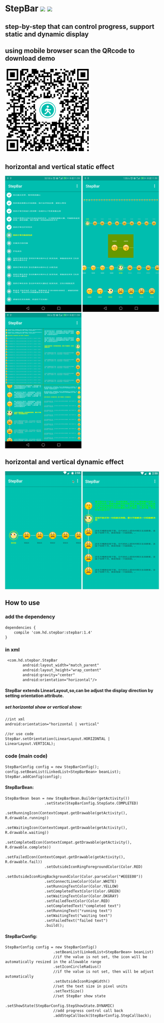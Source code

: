 # StepBar [![](https://img.shields.io/badge/release-v1.3-blue.svg)](https://github.com/HelloHuDi/StepBar/raw/master/app/release/app-release.apk) [![](https://img.shields.io/badge/demo-v1.3-blue.svg)](https://github.com/HelloHuDi/StepBar/raw/master/app/release/app-release.apk) 

## step-by-step that can control progress, support static and dynamic display

## using mobile browser scan the QRcode to download demo

<img src="art/qrcode.png"/> 

## horizontal and vertical static effect

<img src="art/logistics_information.png" width="250px"/>  <img src="art/horizontal_demo.png" width="250px" />  <img src="art/vertical_demo.png" width="250px"/>

## horizontal and vertical dynamic effect

<img src="art/horizontal.gif" width="250px" />  <img src="art/vertical.gif" width="250px"/>

## How to use

### add the dependency

```
dependencies {
    compile 'com.hd.stepbar:stepbar:1.4'
}
```
### in xml

```
 <com.hd.stepbar.StepBar
        android:layout_width="match_parent"
        android:layout_height="wrap_content"
        android:gravity="center"
        android:orientation="horizontal"/>
```

#### StepBar extends LinearLayout,so,can be adjust the display direction by setting orientation attribute.

##### set horizontal show or vertical show:
```
//int xml 
android:orientation="horizontal | vertical" 

//or use code
StepBar.setOrientation(LinearLayout.HORIZONTAL | LinearLayout.VERTICAL);
```

### code (main code)

```
StepBarConfig config = new StepBarConfig();
config.setBeanList(LinkedList<StepBarBean> beanList);
StepBar.addConfig(config);
```

#### StepBarBean:

```
StepBarBean bean = new StepBarBean.Builder(getActivity())
                  .setState(StepBarConfig.StepSate.COMPLETED)
                  .setRunningIcon(ContextCompat.getDrawable(getActivity(), R.drawable.running))
                  .setWaitingIcon(ContextCompat.getDrawable(getActivity(), R.drawable.waiting))
                  .setCompletedIcon(ContextCompat.getDrawable(getActivity(), R.drawable.complete))
                  .setFailedIcon(ContextCompat.getDrawable(getActivity(), R.drawable.fail))
                  .setOutsideIconRingForegroundColor(Color.RED)
                  .setOutsideIconRingBackgroundColor(Color.parseColor("#EEEE00"))
                  .setConnectLineColor(Color.WHITE)
                  .setRunningTextColor(Color.YELLOW)
                  .setCompletedTextColor(Color.GREEN)
                  .setWaitingTextColor(Color.DKGRAY)
                  .setFailedTextColor(Color.RED)
                  .setCompletedText("completed text")
                  .setRunningText("running text")
                  .setWaitingText("waiting text")
                  .setFailedText("failed text")
                  .build();
```

#### StepBarConfig:

```
StepBarConfig config = new StepBarConfig()
                      .setBeanList(LinkedList<StepBarBean> beanList)
                      //if the value is not set, the icon will be automatically resized in the allowable range
                      .setIconCircleRadius()
                      //if the value is not set, then will be adjust automatically
                      .setOutsideIconRingWidth()
                      //set the text size in pixel units
                      .setTextSize()
                      //set StepBar show state
                      .setShowState(StepBarConfig.StepShowState.DYNAMIC)
                      //add progress control call back
                      .addStepCallback(StepBarConfig.StepCallback);
```
